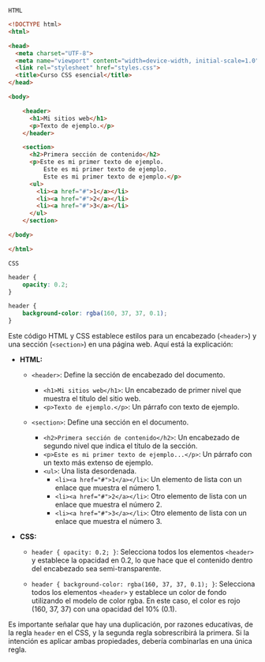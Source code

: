 `HTML`

```html
<!DOCTYPE html>
<html>

<head>
  <meta charset="UTF-8">
  <meta name="viewport" content="width=device-width, initial-scale=1.0">
  <link rel="stylesheet" href="styles.css">
  <title>Curso CSS esencial</title>
</head>

<body>

    <header>
      <h1>Mi sitios web</h1>
      <p>Texto de ejemplo.</p>
    </header>

    <section>
      <h2>Primera sección de contenido</h2>
      <p>Este es mi primer texto de ejemplo. 
          Este es mi primer texto de ejemplo. 
          Este es mi primer texto de ejemplo.</p>
      <ul>
        <li><a href="#">1</a></li>
        <li><a href="#">2</a></li>
        <li><a href="#">3</a></li>
      </ul>
    </section>

</body>

</html>
```
`CSS`
```css
header {
    opacity: 0.2;
}

header {
    background-color: rgba(160, 37, 37, 0.1);
}
```

Este código HTML y CSS establece estilos para un encabezado (`<header>`) y una sección (`<section>`) en una página web. Aquí está la explicación:

- **HTML:**
  - `<header>`: Define la sección de encabezado del documento.
    - `<h1>Mi sitios web</h1>`: Un encabezado de primer nivel que muestra el título del sitio web.
    - `<p>Texto de ejemplo.</p>`: Un párrafo con texto de ejemplo.

  - `<section>`: Define una sección en el documento.
    - `<h2>Primera sección de contenido</h2>`: Un encabezado de segundo nivel que indica el título de la sección.
    - `<p>Este es mi primer texto de ejemplo...</p>`: Un párrafo con un texto más extenso de ejemplo.
    - `<ul>`: Una lista desordenada.
      - `<li><a href="#">1</a></li>`: Un elemento de lista con un enlace que muestra el número 1.
      - `<li><a href="#">2</a></li>`: Otro elemento de lista con un enlace que muestra el número 2.
      - `<li><a href="#">3</a></li>`: Otro elemento de lista con un enlace que muestra el número 3.

- **CSS:**
  - `header { opacity: 0.2; }`: Selecciona todos los elementos `<header>` y establece la opacidad en 0.2, lo que hace que el contenido dentro del encabezado sea semi-transparente.

  - `header { background-color: rgba(160, 37, 37, 0.1); }`: Selecciona todos los elementos `<header>` y establece un color de fondo utilizando el modelo de color rgba. En este caso, el color es rojo (160, 37, 37) con una opacidad del 10% (0.1).

Es importante señalar que hay una duplicación, por razones educativas, de la regla `header` en el CSS, y la segunda regla sobrescribirá la primera. Si la intención es aplicar ambas propiedades, debería combinarlas en una única regla.
